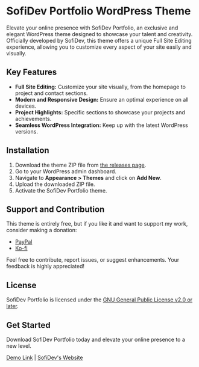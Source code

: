 # SofiDev Portfolio WordPress Theme



Elevate your online presence with SofiDev Portfolio, an exclusive and elegant WordPress theme designed to showcase your talent and creativity. Officially developed by SofiDev, this theme offers a unique Full Site Editing experience, allowing you to customize every aspect of your site easily and visually.

## Key Features

- **Full Site Editing:** Customize your site visually, from the homepage to project and contact sections.
- **Modern and Responsive Design:** Ensure an optimal experience on all devices.
- **Project Highlights:** Specific sections to showcase your projects and achievements.
- **Seamless WordPress Integration:** Keep up with the latest WordPress versions.

## Installation

1. Download the theme ZIP file from [the releases page](link_to_releases).
2. Go to your WordPress admin dashboard.
3. Navigate to **Appearance > Themes** and click on **Add New**.
4. Upload the downloaded ZIP file.
5. Activate the SofiDev Portfolio theme.

## Support and Contribution

This theme is entirely free, but if you like it and want to support my work, consider making a donation:

- [PayPal](https://paypal.me/ansof89?country.x=MX&locale.x=es_XC)
- [Ko-fi](https://ko-fi.com/sofidev)

Feel free to contribute, report issues, or suggest enhancements. Your feedback is highly appreciated!

## License

SofiDev Portfolio is licensed under the [GNU General Public License v2.0 or later](https://www.gnu.org/licenses/gpl-2.0.html).

## Get Started

Download SofiDev Portfolio today and elevate your online presence to a new level.

[Demo Link](https://example.com/fabled-sunset) | [SofiDev's Website](https://itssofi.dev/)
